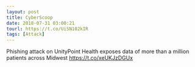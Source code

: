 ```yaml
---
layout: post
title: CyberScoop
date: 2018-07-31 03:00:21
tourl: https://t.co/UiSN102kIR
tags: [Attack]
---
```

Phishing attack on UnityPoint Health exposes data of more than a million patients across Midwest https://t.co/xeUKJzDGUx